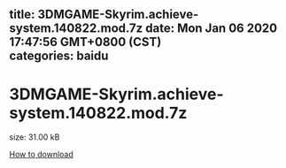 
title: 3DMGAME-Skyrim.achieve-system.140822.mod.7z
date: Mon Jan 06 2020 17:47:56 GMT+0800 (CST)    
categories: baidu
---

# 3DMGAME-Skyrim.achieve-system.140822.mod.7z
size: 31.00 kB
 
 

[How to download](https://bpcam.bemobtrk.com/go/2ceec3aa-1ca2-46d6-b9ff-aaa5c184517c?jno=1056)